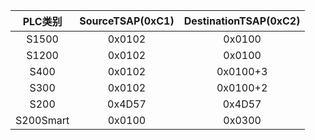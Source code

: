 

|   PLC类别   | SourceTSAP(0xC1) | DestinationTSAP(0xC2) |
|:---------:|:----------------:|:---------------------:|
|   S1500   |      0x0102      |        0x0100         |
|   S1200   |      0x0102      |        0x0100         |
|   S400    |      0x0102      |       0x0100+3        |
|   S300    |      0x0102      |       0x0100+2        |
|   S200    |      0x4D57      |        0x4D57         |
| S200Smart |      0x0100      |        0x0300         |
